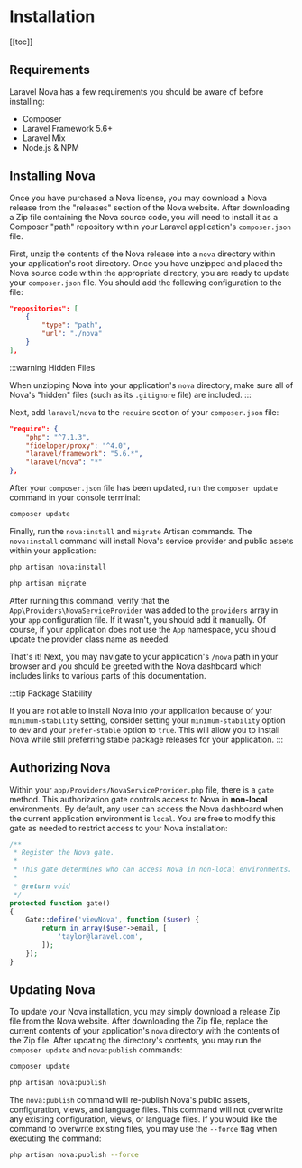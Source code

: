 # Installation

[[toc]]

## Requirements

Laravel Nova has a few requirements you should be aware of before installing:

*   Composer
*   Laravel Framework 5.6+
*   Laravel Mix
*   Node.js & NPM

## Installing Nova

Once you have purchased a Nova license, you may download a Nova release from the "releases" section of the Nova website. After downloading a Zip file containing the Nova source code, you will need to install it as a Composer "path" repository within your Laravel application's `composer.json` file.

First, unzip the contents of the Nova release into a `nova` directory within your application's root directory. Once you have unzipped and placed the Nova source code within the appropriate directory, you are ready to update your `composer.json` file. You should add the following configuration to the file:

```json
"repositories": [
    {
        "type": "path",
        "url": "./nova"
    }
],
```

:::warning Hidden Files

When unzipping Nova into your application's `nova` directory, make sure all of Nova's "hidden" files (such as its `.gitignore` file) are included.
:::

Next, add `laravel/nova` to the `require` section of your `composer.json` file:

```json
"require": {
    "php": "^7.1.3",
    "fideloper/proxy": "^4.0",
    "laravel/framework": "5.6.*",
    "laravel/nova": "*"
},
```

After your `composer.json` file has been updated, run the `composer update` command in your console terminal:

```sh
composer update
```

Finally, run the `nova:install` and `migrate` Artisan commands. The `nova:install` command will install Nova's service provider and public assets within your application:

```sh
php artisan nova:install

php artisan migrate
```

After running this command, verify that the `App\Providers\NovaServiceProvider` was added to the `providers` array in your `app` configuration file. If it wasn't, you should add it manually. Of course, if your application does not use the `App` namespace, you should update the provider class name as needed.

That's it! Next, you may navigate to your application's `/nova` path in your browser and you should be greeted with the Nova dashboard which includes links to various parts of this documentation.

:::tip Package Stability

If you are not able to install Nova into your application because of your `minimum-stability` setting, consider setting your `minimum-stability` option to `dev` and your `prefer-stable` option to `true`. This will allow you to install Nova while still preferring stable package releases for your application.
:::

## Authorizing Nova

Within your `app/Providers/NovaServiceProvider.php` file, there is a `gate` method. This authorization gate controls access to Nova in **non-local** environments. By default, any user can access the Nova dashboard when the current application environment is `local`. You are free to modify this gate as needed to restrict access to your Nova installation:

```php
/**
 * Register the Nova gate.
 *
 * This gate determines who can access Nova in non-local environments.
 *
 * @return void
 */
protected function gate()
{
    Gate::define('viewNova', function ($user) {
        return in_array($user->email, [
            'taylor@laravel.com',
        ]);
    });
}
```

## Updating Nova

To update your Nova installation, you may simply download a release Zip file from the Nova website. After downloading the Zip file, replace the current contents of your application's `nova` directory with the contents of the Zip file. After updating the directory's contents, you may run the `composer update` and `nova:publish` commands:

```sh
composer update

php artisan nova:publish
```

The `nova:publish` command will re-publish Nova's public assets, configuration, views, and language files. This command will not overwrite any existing configuration, views, or language files. If you would like the command to overwrite existing files, you may use the `--force` flag when executing the command:

```sh
php artisan nova:publish --force
```
